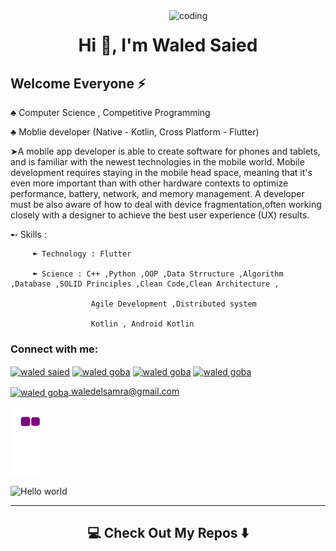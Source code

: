 <img align="right" alt="coding" width="250" src="https://user-images.githubusercontent.com/55389276/140866485-8fb1c876-9a8f-4d6a-98dc-08c4981eaf70.gif">

<h1 align="center">Hi 👋, I'm Waled Saied</h1>
<h2 align="left">Welcome Everyone ⚡</h2>


♣️ Computer Science , Competitive Programming 

♣️ Moblie developer (Native - Kotlin, Cross Platform - Flutter) 


➤A mobile app developer is able to create software for phones and tablets, and is familiar with the newest technologies in the mobile world. Mobile development requires staying in the mobile head space, meaning that it's even more important than with other hardware contexts to optimize performance, battery, network, and memory management. A developer must be also aware of how to deal with device fragmentation,often working closely with a designer to achieve the best user experience (UX) results.


➸ Skills : 
         
         ➽ Technology : Flutter 
         
         ➽ Science : C++ ,Python ,OOP ,Data Strructure ,Algorithm ,Database ,SOLID Principles ,Clean Code,Clean Architecture ,
         
                      Agile Development ,Distributed system
                      
                      Kotlin , Android Kotlin







<h3 align="left">Connect with me:</h3>
<p align="left">

<a href="https://www.linkedin.com/in/waled-saied-870b68201/" target="blank"><img align="center" src="https://www.svgrepo.com/show/28145/linkedin.svg" alt="waled saied" height="30" width="40" /></a>
<a href="https://twitter.com/Waled_Goba" target="blank"><img align="center" src="https://www.svgrepo.com/show/183608/twitter.svg" alt="waled goba" height="30" width="40" /></a>
<a href="https://www.facebook.com/WaledElsamra" target="blank"><img align="center" src="https://www.svgrepo.com/show/138943/facebook.svg" alt="waled goba" height="30" width="40" /></a> 
<a href="https://www.youtube.com/channel/UCLDudB9gyVenpj83cWrN8TA" target="blank"><img align="center" src="https://www.svgrepo.com/show/95009/youtube.svg" alt="waled goba" height="30" width="40" /></a>   
              
<a href="" target="blank"><img align="center" src="https://www.svgrepo.com/show/223047/gmail.svg" alt="waled goba" height="30" width="40" />
waledelsamra@gmail.com</a>        
      
</p>

![snake gif](https://github.com/itsherifAhmed/itsherifAhmed/blob/output/github-contribution-grid-snake.gif)

<img src="https://raw.githubusercontent.com/sagar-viradiya/sagar-viradiya/master/resources/banner.png" alt="Hello world">
<hr>
<h2  align="center">💻 Check Out My Repos ⬇️ </h2>























































































































